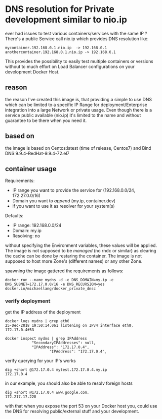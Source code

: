 # DNS resolution for Private development similar to nio.ip

ever had issues to test various containers/services with the same IP ? There's a public Service call nio.ip which provides DNS resolution like:

```
mycontainer.192.168.0.1.nio.ip  -> 192.168.0.1 
anothercontainer.192.168.0.1.nio.ip -> 192.168.0.1
```

This provides the possibility to easily test multiple containers or versions without to much effort on Load Balancer configurations on your development Docker Host. 

## reason

the reason I've created this image is, that providing a simple to use DNS which can be limited to a specific IP Range for deployment/Enterprise integration into a large Network or private usage. 
Even though there is a service public available (nio.ip) it's limited to the name and without guarantee to be there when you need it.

## based on

the image is based on Centos:latest (time of release, Centos7) and Bind DNS 9.9.4-RedHat-9.9.4-72.el7

## container usage

Requirements:

- IP range you want to provide the service for (192.168.0.0/24, 172.27.0.0/16) 
- Domain you want to _append_ (my.ip, container.dev)
- if you want to use it as resolver for your system(s)

Defaults:

- IP range: 192.168.0.0/24
- Domain:   my.ip
- Resolving: no

without specifying the Environment variables, these values will be applied.
The image is not supposed to be _managed_ (no rndc or similar) as clearing the cache can be done by restaring the container.
The image is not supposed to host more Zone's (different names) or any other Zone.

spawning the image gattered the requirements as follows:

```
docker run --name mydns -d -e DNS_DOMAIN=my.ip -e DNS_SUBNET=172.17.0.0/16 -e DNS_RECURSION=yes docker.io/michaellang/docker_private_dnsc 
```

### verify deployment

get the IP address of the deployment
```
docker logs mydns | grep eth0
25-Dec-2018 19:50:14.061 listening on IPv4 interface eth0, 172.17.0.4#53

docker inspect mydns | grep IPAddress
            "SecondaryIPAddresses": null,
            "IPAddress": "172.17.0.4",
                    "IPAddress": "172.17.0.4",
```

verify querying for your IP's works
```
dig +short @172.17.0.4 mytest.172.17.0.4.my.ip
172.17.0.4
```

in our example, you should also be able to resolv foreign hosts
```
dig +short @172.17.0.4 www.google.com.
172.217.17.228
```

with that when you expose the port 53 on your Docker host you, could use the DNS for resolving public/external stuff and your development.
